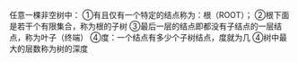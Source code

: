 

任意一棵非空树中：
①有且仅有一个特定的结点称为：根（ROOT）；
②根下面是若干个有限集合，称为根的子树
③最后一层的结点即都没有子结点的一层结点，称为叶子（终端）
④度：一个结点有多少个子树结点，度就为几
④树中最大的层数称为树的深度

<!--stackedit_data:
eyJoaXN0b3J5IjpbMTg5NjMwNDIzM119
-->